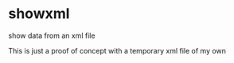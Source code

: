 # showxml
show data from an xml file

This is just a proof of concept with a temporary xml file of my own

